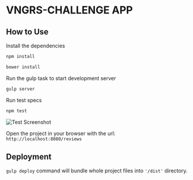 VNGRS-CHALLENGE APP
=========

## How to Use

Install the dependencies

```bash
npm install
```
```bash
bower install
```

Run the gulp task to start development server

```bash
gulp server
```

Run test specs

```bash
npm test
```

![Test Screenshot](https://s31.postimg.org/cprp7w0ij/tests.png)


Open the project in your browser with the url: ```http://localhost:8080/reviews```

## Deployment
```gulp deploy``` command will bundle whole project files into ```'/dist'``` directory.

